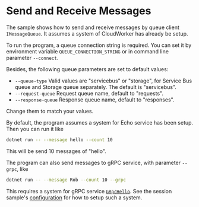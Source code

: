 # Send and Receive Messages

The sample shows how to send and receive messages by queue client `IMessageQueue`. It assumes a system of CloudWorker has already be setup.

To run the program, a queue connection string is required. You can set it by environment variable `QUEUE_CONNECTION_STRING` or in command line parameter `--connect`.

Besides, the following queue parameters are set to default values:

* `--queue-type` Valid values are "servicebus" or "storage", for Service Bus queue and Storage queue separately. The default is "servicebus".
* `--request-queue` Request queue name, default to "requests".
* `--response-queue` Response queue name, default to "responses".

Change them to match your values.

By default, the program assumes a system for Echo service has been setup. Then you can run it like

```bash
dotnet run -- --message hello --count 10
```

This will be send 10 messages of "hello".

The program can also send messages to gRPC service, with parameter `--grpc`, like

```bash
dotnet run -- --message Rob --count 10 --grpc
```

This requires a system for gRPC service [`GRpcHello`](../../../Services/GRpc/GRpcHello/). See the session sample's [configuration](../../SDK/Session/README.md##configuration) for how to setup such a system.